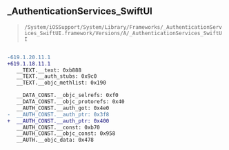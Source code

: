 ## _AuthenticationServices_SwiftUI

> `/System/iOSSupport/System/Library/Frameworks/_AuthenticationServices_SwiftUI.framework/Versions/A/_AuthenticationServices_SwiftUI`

```diff

-619.1.20.11.1
+619.1.18.11.1
   __TEXT.__text: 0xb888
   __TEXT.__auth_stubs: 0x9c0
   __TEXT.__objc_methlist: 0x190

   __DATA_CONST.__objc_selrefs: 0xf0
   __DATA_CONST.__objc_protorefs: 0x40
   __AUTH_CONST.__auth_got: 0x4e0
-  __AUTH_CONST.__auth_ptr: 0x3f8
+  __AUTH_CONST.__auth_ptr: 0x400
   __AUTH_CONST.__const: 0xb70
   __AUTH_CONST.__objc_const: 0x958
   __AUTH.__objc_data: 0x478

```

